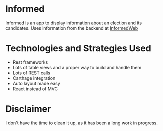 # Informed

Informed is an app to display information about an election and its candidates.
Uses information from the backend at [InformedWeb](https://github.com/LePips/InformedWeb)

# Technologies and Strategies Used
- Rest frameworks
- Lots of table views and a proper way to build and handle them
- Lots of REST calls
- Carthage integration
- Auto layout made easy
- React instead of MVC

# Disclaimer
I don't have the time to clean it up, as it has been a long work in progress.
